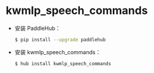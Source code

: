 # kwmlp_speech_commands
* 安装 PaddleHub：

    ```bash
    $ pip install --upgrade paddlehub
    ```

* 安装 kwmlp_speech_commands：

    ```bash
    $ hub install kwmlp_speech_commands
    ```
